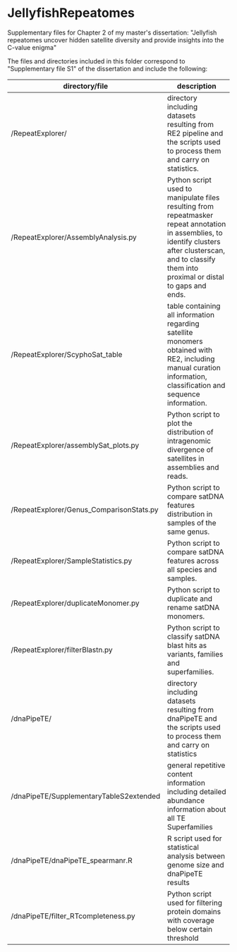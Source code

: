 # JellyfishRepeatomes
Supplementary files for Chapter 2 of my master's dissertation: "Jellyfish repeatomes uncover hidden satellite diversity and provide insights into the C-value enigma"


﻿The files and directories included in this folder correspond to "Supplementary file S1" of the dissertation
 and include the following:

|directory/file			                    	| description
|-------------------------------------------------------|----------------------------------------------------------
|/RepeatExplorer/			                |directory including datasets resulting from RE2 pipeline and the scripts used to process them and carry on statistics.
|/RepeatExplorer/AssemblyAnalysis.py     		|Python script used to manipulate files resulting from repeatmasker repeat annotation in assemblies, to identify clusters after clusterscan, and to classify them into proximal or distal to gaps and ends.
|/RepeatExplorer/ScyphoSat_table 		      	|table containing all information regarding satellite monomers obtained with RE2, including manual curation information, classification and sequence information.
|/RepeatExplorer/assemblySat_plots.py 			|Python script to plot the distribution of intragenomic divergence of satellites in assemblies and reads.
|/RepeatExplorer/Genus_ComparisonStats.py		|Python script to compare satDNA features distribution in samples of the same genus.
|/RepeatExplorer/SampleStatistics.py	    		|Python script to compare satDNA features across all species and samples.
|/RepeatExplorer/duplicateMonomer.py     		|Python script to duplicate and rename satDNA monomers.
|/RepeatExplorer/filterBlastn.py         		|Python script to classify satDNA blast hits as variants, families and superfamilies.
|/dnaPipeTE/		            		        |directory including datasets resulting from dnaPipeTE and the scripts used to process them and carry on statistics 
|/dnaPipeTE/SupplementaryTableS2extended 		|general repetitive content information including detailed abundance information about all TE Superfamilies
|/dnaPipeTE/dnaPipeTE_spearmanr.R	      		|R script used for statistical analysis between genome size and dnaPipeTE results		
|/dnaPipeTE/filter_RTcompleteness.py	    		|Python script used for filtering protein domains with coverage below certain threshold
